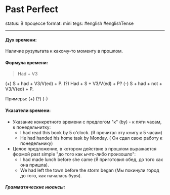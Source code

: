 # Past Perfect
status: В процессе
format: mini
tegs: #english #englishTense 

---
#### Дух времени: 
Наличие рузультата к какому-то моменту в прошлом.

#### Формула времени: 
>Had + V3

(+) S + had + V3/V(ed) + P.
(?) Had + S + V3/V(ed) + P?
(-) S + had + not + V3/V(ed) + P.

Примеры:
(+) 
(?) 
(-) 

#### Указатели времени:
- Указание конкретного времени с предлогом "к" (by) - к пяти часам, к понедельнитку:
	- I had read this book by 5 o'clock. (Я прочитал эту книгу к 5 часам)
	- He had handed his home task by Monday. ( Он сдал свою работу к понедельнику)
- Целое предложение, в котором действие в прошлом выражается формой past simple "до того как ычто-либо произошло":
	- I had made lunch before she came (Я приготовил обед, до того как она пришла).
	- We had left the town before the storm began (Мы покинули город до того, как началась буря).
 
##### Грамматические нюансы: 
